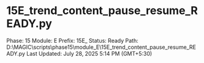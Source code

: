 # 15E_trend_content_pause_resume_READY.py

Phase: 15
Module: E
Prefix: 15E_
Status: Ready
Path: D:\MAGIC\scripts\phase15\module_E\15E_trend_content_pause_resume_READY.py
Last Updated: July 28, 2025 5:14 PM (GMT+5:30)